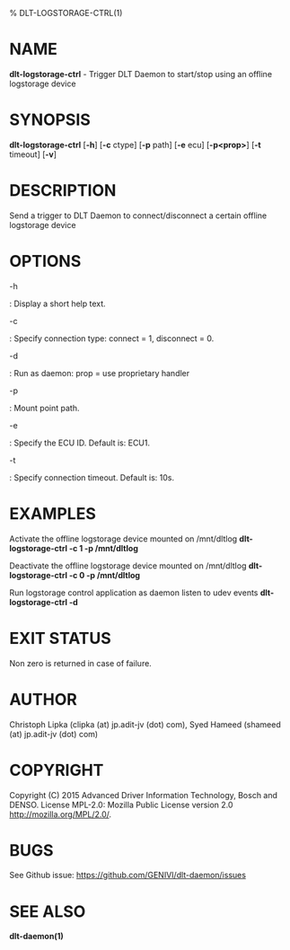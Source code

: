 % DLT-LOGSTORAGE-CTRL(1)

# NAME

**dlt-logstorage-ctrl** - Trigger DLT Daemon to start/stop using an offline logstorage device

# SYNOPSIS

**dlt-logstorage-ctrl** \[**-h**\] \[**-c** ctype\] \[**-p** path\] \[**-e** ecu\] \[**-p\<prop\>**\] \[**-t** timeout\] \[**-v**\]

# DESCRIPTION

Send a trigger to DLT Daemon to connect/disconnect a certain offline logstorage device

# OPTIONS

-h

:   Display a short help text.

-c

:   Specify connection type: connect = 1, disconnect = 0.

-d

:   Run as daemon: prop = use proprietary handler

-p

:    Mount point path.

-e

:   Specify the ECU ID. Default is: ECU1.

-t

:    Specify connection timeout. Default is: 10s.

# EXAMPLES

Activate the offline logstorage device mounted on /mnt/dltlog
    **dlt-logstorage-ctrl -c 1 -p /mnt/dltlog**

Deactivate the offline logstorage device mounted on /mnt/dltlog
    **dlt-logstorage-ctrl -c 0 -p /mnt/dltlog**

Run logstorage control application as daemon listen to udev events
    **dlt-logstorage-ctrl -d**

# EXIT STATUS

Non zero is returned in case of failure.

# AUTHOR

Christoph Lipka (clipka (at) jp.adit-jv (dot) com), Syed Hameed (shameed (at) jp.adit-jv (dot) com)

# COPYRIGHT

Copyright (C) 2015 Advanced Driver Information Technology, Bosch and DENSO. License MPL-2.0: Mozilla Public License version 2.0 <http://mozilla.org/MPL/2.0/>.

# BUGS

See Github issue: <https://github.com/GENIVI/dlt-daemon/issues>

# SEE ALSO

**dlt-daemon(1)**
